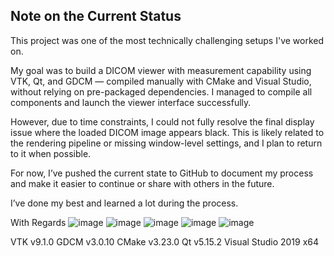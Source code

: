 ## Note on the Current Status

This project was one of the most technically challenging setups I've worked on.

My goal was to build a DICOM viewer with measurement capability using VTK, Qt, and GDCM — compiled manually with CMake and Visual Studio, without relying on pre-packaged dependencies. I managed to compile all components and launch the viewer interface successfully.

However, due to time constraints, I could not fully resolve the final display issue where the loaded DICOM image appears black. This is likely related to the rendering pipeline or missing window-level settings, and I plan to return to it when possible.

For now, I’ve pushed the current state to GitHub to document my process and make it easier to continue or share with others in the future.

I’ve done my best and learned a lot during the process.

With Regards
![image](https://github.com/user-attachments/assets/cc3455e5-6f7d-4943-b57d-e09742bbe5b7)
![image](https://github.com/user-attachments/assets/0427f142-fe4d-42b5-bf9a-193bbc286e19)
![image](https://github.com/user-attachments/assets/20e8dabb-4492-4a7a-abb2-1fe8eb8e8aff)
![image](https://github.com/user-attachments/assets/66ea0948-cfa4-4305-8d3e-8ca95092b1e2)
![image](https://github.com/user-attachments/assets/aa3929eb-08c0-4244-8ead-7d53cb8c5474)


VTK v9.1.0
GDCM v3.0.10
CMake v3.23.0
Qt v5.15.2
Visual Studio 2019 x64
